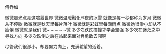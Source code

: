 傅乔如

微微晨光点亮这喧嚣世界
微微温暖融化昨夜的冰雪
就像是每一秒都称为岁月
微微从不停歇
微微就是秋天里每片落叶
微微就是彩虹里每滴雨点
微微她很渺小却从不疲倦
微微就是我们
微~	~	~	~	~微
多少次跌跌撞撞才学会坚强
多少次在迷茫之中寻找方向
多少次跌倒之后在站起来面对再勇敢去闯啊



尽管我们很渺小，却要努力向上，充满希望的活着。